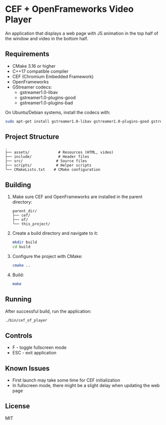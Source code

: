 # CEF + OpenFrameworks Video Player

An application that displays a web page with JS animation in the top half of the window and video in the bottom half.

## Requirements

- CMake 3.16 or higher
- C++17 compatible compiler
- CEF (Chromium Embedded Framework)
- OpenFrameworks
- GStreamer codecs:
  - gstreamer1.0-libav
  - gstreamer1.0-plugins-good
  - gstreamer1.0-plugins-bad

On Ubuntu/Debian systems, install the codecs with:

```bash
sudo apt-get install gstreamer1.0-libav gstreamer1.0-plugins-good gstreamer1.0-plugins-bad
```

## Project Structure

```
.
├── assets/             # Resources (HTML, video)
├── include/            # Header files
├── src/               # Source files
├── scripts/           # Helper scripts
└── CMakeLists.txt    # CMake configuration
```

## Building

1. Make sure CEF and OpenFrameworks are installed in the parent directory:

   ```
   parent_dir/
   ├── cef/
   ├── of/
   └── this_project/
   ```

2. Create a build directory and navigate to it:

   ```bash
   mkdir build
   cd build
   ```

3. Configure the project with CMake:

   ```bash
   cmake ..
   ```

4. Build:
   ```bash
   make
   ```

## Running

After successful build, run the application:

```bash
./bin/cef_of_player
```

## Controls

- F - toggle fullscreen mode
- ESC - exit application

## Known Issues

- First launch may take some time for CEF initialization
- In fullscreen mode, there might be a slight delay when updating the web page

## License

MIT
